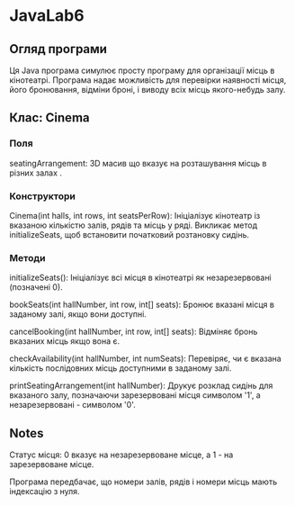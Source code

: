 # JavaLab6
## Огляд програми
Ця Java програма симулює просту програму для організації місць в кінотеатрі. Програма надає можливість для перевірки наявності місця, його бронювання, відміни броні, і виводу всіх місць якого-небудь залу.

## Клас: Cinema
### Поля
seatingArrangement: 3D масив що вказує на розташування місць в різних залах .
### Конструктори
Cinema(int halls, int rows, int seatsPerRow): Ініціалізує кінотеатр із вказаною кількістю залів, рядів та місць у ряді. Викликає метод initializeSeats, щоб встановити початковий розтановку сидінь.
### Методи
initializeSeats(): Ініціалізує всі місця в кінотеатрі як незарезервовані (позначені 0).

bookSeats(int hallNumber, int row, int[] seats): Бронює вказані місця в заданому залі, якщо вони доступні.

cancelBooking(int hallNumber, int row, int[] seats): Відміняє бронь вказаних місць якщо вона є.

checkAvailability(int hallNumber, int numSeats): Перевіряє, чи є вказана кількість послідовних місць доступними в заданому залі.

printSeatingArrangement(int hallNumber): Друкує розклад сидінь для вказаного залу, позначаючи зарезервовані місця символом '1', а незарезервовані - символом '0'.

## Notes
Статус місця: 0 вказує на незарезервоване місце, а 1 - на зарезервоване місце.

Програма передбачає, що номери залів, рядів і номери місць мають індексацію з нуля.
